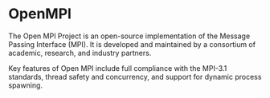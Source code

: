 # OpenMPI

The Open MPI Project is an open-source implementation of the Message Passing Interface (MPI).
It is developed and maintained by a consortium of academic, research, and industry partners.

Key features of Open MPI include full compliance with the MPI-3.1 standards, thread safety and concurrency, and support for dynamic process spawning.
